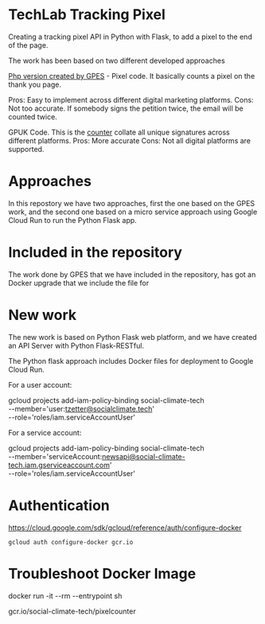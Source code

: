 # TechLab Tracking Pixel

Creating a tracking pixel API in Python with Flask, to add a pixel to the end of the page.

The work has been based on two different developed approaches

<a href="https://github.com/greenpeace/gpes-multi-organizations-counter-api">Php version created by GPES</a> - Pixel code. It basically counts a pixel on the thank you page. 

Pros: Easy to implement across different digital marketing platforms.
Cons: Not too accurate. If somebody signs the petition twice, the email will be counted twice. 


GPUK Code. This is the <a href="https://act.greenpeace.org/page/49013/petition/1">counter</a> collate all unique signatures across different platforms. 
Pros: More accurate
Cons: Not all digital platforms are supported. 

# Approaches
In this repostory we have two approaches, first the one based on the GPES work, and the second one based on a micro service approach using Google Cloud Run to run the Python Flask app.

# Included in the repository
The work done by GPES that we have included in the repository, has got an Docker upgrade that we include the file for

# New work
The new work is based on Python Flask web platform, and we have created an  API Server with Python Flask-RESTful.

The Python flask approach includes Docker files for deployment to Google Cloud Run.


For a user account:

gcloud projects add-iam-policy-binding social-climate-tech \
--member='user:tzetter@socialclimate.tech' \
--role='roles/iam.serviceAccountUser'

For a service account:

gcloud projects add-iam-policy-binding social-climate-tech \
--member='serviceAccount:newsapi@social-climate-tech.iam.gserviceaccount.com' \
--role='roles/iam.serviceAccountUser'

# Authentication
https://cloud.google.com/sdk/gcloud/reference/auth/configure-docker
```
gcloud auth configure-docker gcr.io
```

# Troubleshoot Docker Image
docker run -it --rm --entrypoint sh <name-of-image>

gcr.io/social-climate-tech/pixelcounter